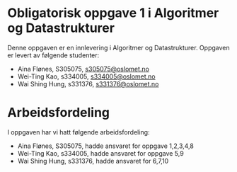# Obligatorisk oppgave 1 i Algoritmer og Datastrukturer

Denne oppgaven er en innlevering i Algoritmer og Datastrukturer. 
Oppgaven er levert av følgende studenter:
* Aina Flønes, S305075, s305075@oslomet.no
* Wei-Ting Kao, s334005, s334005@oslomet.no
* Wai Shing Hung, s331376, s331376@oslomet.no

# Arbeidsfordeling

I oppgaven har vi hatt følgende arbeidsfordeling:
* Aina Flønes, S305075, hadde ansvaret for oppgave 1,2,3,4,8
* Wei-Ting Kao, s334005, hadde ansvaret for oppgave 5,9
* Wai Shing Hung, s331376, hadde ansvaret for 6,7,10
